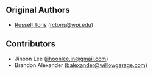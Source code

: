 Original Authors
----------------

 * [Russell Toris](http://users.wpi.edu/~rctoris/) (rctoris@wpi.edu)

Contributors
------------

 * Jihoon Lee (jihoonlee.in@gmail.com)
 * Brandon Alexander (balexander@willowgarage.com)
 